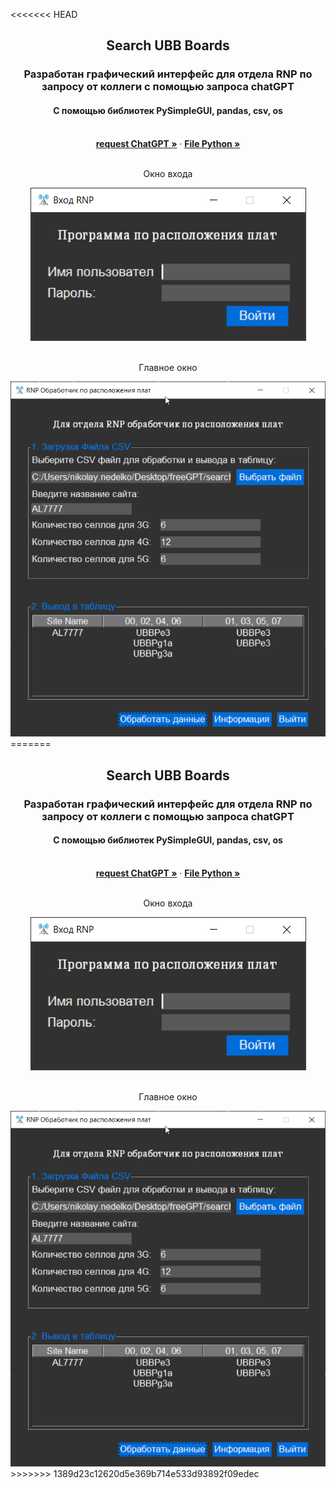 <<<<<<< HEAD
<!-- PROJECT LOGO -->
<div align="center">
  <h2 align="center">Search UBB Boards</h2>
  <h3 align="center">Разработан графический интерфейс для отдела RNP по запросу от коллеги с помощью запроса chatGPT</h3>
  <h4 align="center">С помощью библиотек PySimpleGUI, pandas, csv, os </h4>
    <br />
    <a href="Запрос в chatGPT.txt"><strong>request ChatGPT »</strong></a>
    ·
    <a href="search_ubb.py"><strong>File Python »</strong></a>
    <br />
     <br />
     <p align="center"> Окно входа</p>
     <img src="img/sign_in.png" alt="sign_in">
    <br />
    <br />
    <p align="center">Главное окно</p>
    <img src="img/main.png" alt="main">
</div>
=======
<!-- PROJECT LOGO -->
<div align="center">
  <h2 align="center">Search UBB Boards</h2>
  <h3 align="center">Разработан графический интерфейс для отдела RNP по запросу от коллеги с помощью запроса chatGPT</h3>
  <h4 align="center">С помощью библиотек PySimpleGUI, pandas, csv, os </h4>
    <br />
    <a href="Запрос в chatGPT.txt"><strong>request ChatGPT »</strong></a>
    ·
    <a href="search_ubb.py"><strong>File Python »</strong></a>
    <br />
     <br />
     <p align="center"> Окно входа</p>
     <img src="img/sign_in.png" alt="sign_in">
    <br />
    <br />
    <p align="center">Главное окно</p>
    <img src="img/main.png" alt="main">
</div>
>>>>>>> 1389d23c12620d5e369b714e533d93892f09edec
